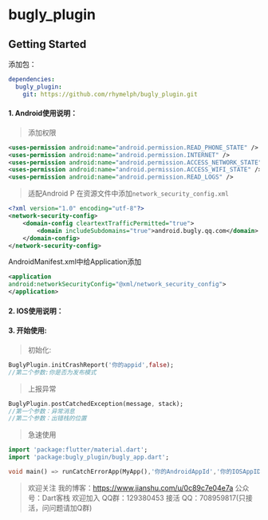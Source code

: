 # bugly_plugin

## Getting Started
添加包：
```yaml
dependencies:
  bugly_plugin:
    git: https://github.com/rhymelph/bugly_plugin.git
```

#### 1. Android使用说明：
> 添加权限
```xml
<uses-permission android:name="android.permission.READ_PHONE_STATE" />
<uses-permission android:name="android.permission.INTERNET" />
<uses-permission android:name="android.permission.ACCESS_NETWORK_STATE" />
<uses-permission android:name="android.permission.ACCESS_WIFI_STATE" />
<uses-permission android:name="android.permission.READ_LOGS" />
```
> 适配Android P
在资源文件中添加`network_security_config.xml`
```xml
<?xml version="1.0" encoding="utf-8"?>
<network-security-config>
    <domain-config cleartextTrafficPermitted="true">
        <domain includeSubdomains="true">android.bugly.qq.com</domain>
    </domain-config>
</network-security-config>
```
AndroidManifest.xml中给Application添加
```xml
<application 
android:networkSecurityConfig="@xml/network_security_config"> 
</application>
```
#### 2. IOS使用说明：

#### 3. 开始使用:
> 初始化:
```dart
BuglyPlugin.initCrashReport('你的appid',false);
//第二个参数:你是否为发布模式
```

> 上报异常
```dart
BuglyPlugin.postCatchedException(message, stack);
//第一个参数：异常消息
//第二个参数：出错栈的位置
```

> 急速使用
```dart
import 'package:flutter/material.dart';
import 'package:bugly_plugin/bugly_app.dart';

void main() => runCatchErrorApp(MyApp(),'你的AndroidAppId','你的IOSAppID');
```

> 欢迎关注
  我的博客：https://www.jianshu.com/u/0c89c7e04e7a
  公众号：Dart客栈
  欢迎加入
  QQ群：129380453
  接活
  QQ：708959817(只接活，问问题请加Q群)